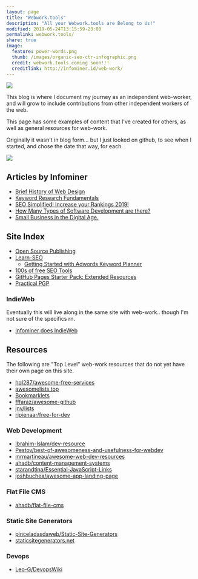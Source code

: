 ```yaml
---
layout: page
title: "Webwork.tools"
description: "All your Webwork.tools are Belong to Us!"
modified: 2019-05-24T13:15:59-23:00
permalink: webwork.tools/
share: true
image:
  feature: power-words.png
  thumb: /images/organic-seo-ctr-infographic.png
  credit: webwork.tools coming soon!!!
  creditlink: http://infominer.id/web-work/
---
```


![](https://infominer.id/web-work/images/webwork-tools.png)

This blog is where I document my journey as an independent web-worker, and will grow to include contributions from other independent workers of the web.

This page has some examples of content that I've created for others, as well as general resources for web-work.

Originally it wasn't in blog form... but I just looked on github, to see when I started, and chose the date that way, for each.

![](https://i.imgur.com/iySrC4c.png)

## Articles by Infominer

* <a href="https://www.csbtechemporium.com/web-design-history/" target="_blank">Brief History of Web Design</a>
* <a href="https://www.csbtechemporium.com/keyword-research-fundamentals/" target="_blank">Keyword Research Fundamentals</a>
* <a href="https://csbtechemporium.com/seo-simplified-2019" target="_blank">SEO Simplified! Increase your Rankings 2019!</a>
* <a href="https://www.csbtechemporium.com/types-of-computer-programming/" target="_blank">How Many Types of Software Development are there?</a>
* <a href="https://www.csbtechemporium.com/digital-age-small-business/" target="_blank">Small Business in the Digital Age.</a>

## Site Index

* [Open Source Publishing](/open-source-publishing/)
* [Learn-SEO](/learn-seo/)
  * [Getting Started with Adwords Keyword Planner](/getting-started-adwords-keyword-planner/)
* [100s of free SEO Tools](/seo-tools/)
* [GitHub Pages Starter Pack: Extended Resources](/github-pages-starter-pack/)
* [Practical PGP](/practical-pgp/)

### IndieWeb

Eventually this will live along in the same site with web-work.. though I'm not sure of the specifics rn.

* [Infominer does IndieWeb](https://infominer.id/indieweb/)

## Resources

The following are "Top Level" web-work resources that do not yet have their own page on this site.


* [hql287/awesome-free-services](https://github.com/hql287/awesome-free-services)
* [awesomelists.top](https://awesomelists.top)
* [Bookmarklets](http://marklets.com/FAQ.aspx)
* [fffaraz/awesome-github](https://github.com/fffaraz/awesome-github)
* [jnv/lists](https://github.com/jnv/lists)
* [ripienaar/free-for-dev](https://github.com/ripienaar/free-for-dev)


### Web Development
* [Ibrahim-Islam/dev-resource](https://github.com/Ibrahim-Islam/dev-resource)
* [Pestov/best-of-awesomeness-and-usefulness-for-webdev](https://github.com/Pestov/best-of-awesomeness-and-usefulness-for-webdev)
* [mrmartineau/awesome-web-dev-resources](https://github.com/mrmartineau/awesome-web-dev-resources)
* [ahadb/content-management-systems](https://github.com/ahadb/content-management-systems)
* [starandtina/Essential-JavaScript-Links](https://github.com/starandtina/Essential-JavaScript-Links)
* [joshbuchea/awesome-app-landing-page](https://github.com/joshbuchea/awesome-app-landing-page)

### Flat File CMS

* [ahadb/flat-file-cms](https://github.com/ahadb/flat-file-cms)


### Static Site Generators

* [pinceladasdaweb/Static-Site-Generators](https://github.com/pinceladasdaweb/Static-Site-Generators)
* [staticsitegenerators.net](https://staticsitegenerators.net)


### Devops

* [Leo-G/DevopsWiki](https://github.com/Leo-G/DevopsWiki)
